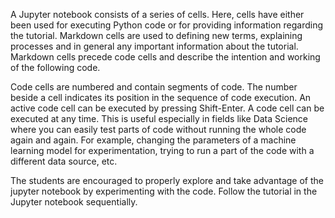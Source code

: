 A Jupyter notebook consists of a series of cells. Here, cells have either been used for executing Python code or for providing information regarding the tutorial. Markdown cells are used to defining new terms, explaining processes and in general any important information about the tutorial. Markdown cells precede code cells and describe the intention and working of the following code.

Code cells are numbered and contain segments of code. The number beside a cell indicates its position in the sequence of code execution. An active code cell can be executed by pressing Shift-Enter. A code cell can be executed at any time. This is useful especially in fields like Data Science where you can easily test parts of code without running the whole code again and again. For example, changing the parameters of a machine learning model for experimentation, trying to run a part of the code with a different data source, etc.

The students are encouraged to properly explore and take advantage of the jupyter notebook by experimenting with the code. Follow the tutorial in the Jupyter notebook sequentially.